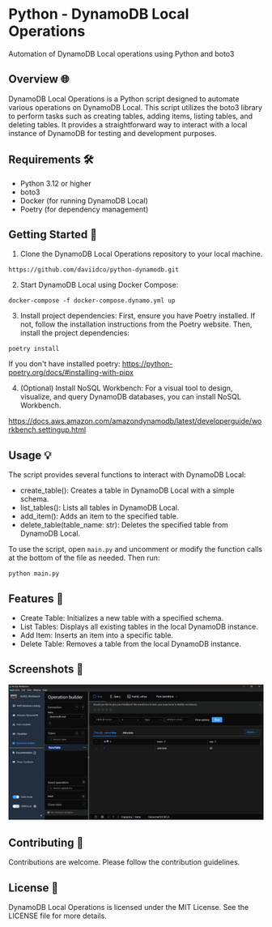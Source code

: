# Python - DynamoDB Local Operations
Automation of DynamoDB Local operations using Python and boto3

## Overview 🌐
DynamoDB Local Operations is a Python script designed to automate various operations on DynamoDB Local. 
This script utilizes the boto3 library to perform tasks such as creating tables, adding items, 
listing tables, and deleting tables. It provides a straightforward way to interact with a local 
instance of DynamoDB for testing and development purposes.

## Requirements 🛠️
- Python 3.12 or higher
- boto3
- Docker (for running DynamoDB Local)
- Poetry (for dependency management)



## Getting Started 🚀

1. Clone the DynamoDB Local Operations repository to your local machine.

```
https://github.com/daviidco/python-dynamodb.git
```

2. Start DynamoDB Local using Docker Compose:


```
docker-compose -f docker-compose.dynamo.yml up
```

3. Install project dependencies:
First, ensure you have Poetry installed. If not, follow the installation instructions from the Poetry website.
Then, install the project dependencies:

```
poetry install
```

If you don't have installed poetry:
https://python-poetry.org/docs/#installing-with-pipx


4. (Optional) Install NoSQL Workbench:
For a visual tool to design, visualize, and query DynamoDB databases, you can install NoSQL Workbench.

https://docs.aws.amazon.com/amazondynamodb/latest/developerguide/workbench.settingup.html


## Usage 💡
The script provides several functions to interact with DynamoDB Local:

- create_table(): Creates a table in DynamoDB Local with a simple schema.
- list_tables(): Lists all tables in DynamoDB Local.
- add_item(): Adds an item to the specified table.
- delete_table(table_name: str): Deletes the specified table from DynamoDB Local.

To use the script, open `main.py` and uncomment or modify the function calls at the bottom of the file as needed. Then run:

```
python main.py
```


## Features 🌟
- Create Table: Initializes a new table with a specified schema.
- List Tables: Displays all existing tables in the local DynamoDB instance.
- Add Item: Inserts an item into a specific table.
- Delete Table: Removes a table from the local DynamoDB instance.

## Screenshots 📸
![img.png](img.png)

## Contributing 🤝
Contributions are welcome. Please follow the contribution guidelines.

## License 📄
DynamoDB Local Operations is licensed under the MIT License. See the LICENSE file for more details.

